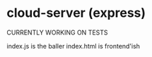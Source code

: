 # cloud-server (express)

CURRENTLY WORKING ON TESTS

index.js is the baller
index.html is frontend'ish
